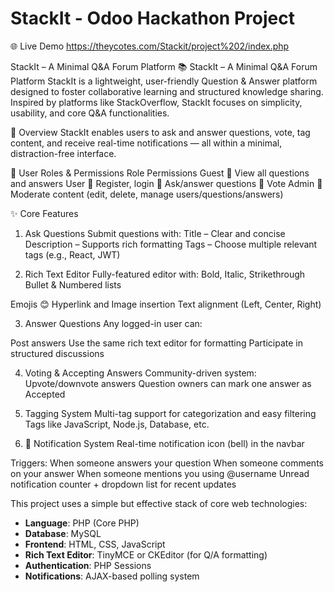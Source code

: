 # StackIt - Odoo Hackathon Project

🌐 Live Demo https://theycotes.com/Stackit/project%202/index.php

StackIt – A Minimal Q&A Forum Platform 
📚 StackIt – A Minimal Q&A Forum Platform
StackIt is a lightweight, user-friendly Question & Answer platform designed to foster collaborative learning and structured knowledge sharing. Inspired by platforms like StackOverflow, StackIt focuses on simplicity, usability, and core Q&A functionalities.

🚀 Overview
StackIt enables users to ask and answer questions, vote, tag content, and receive real-time notifications — all within a minimal, distraction-free interface.

👥 User Roles & Permissions
Role	Permissions
Guest	🔹 View all questions and answers
User	🔹 Register, login
      🔹 Ask/answer questions
      🔹 Vote
Admin	🔹 Moderate content (edit, delete, manage users/questions/answers)

✨ Core Features
1. Ask Questions
Submit questions with:
Title – Clear and concise
Description – Supports rich formatting
Tags – Choose multiple relevant tags (e.g., React, JWT)

2. Rich Text Editor
Fully-featured editor with:
Bold, Italic, Strikethrough
Bullet & Numbered lists

Emojis 😊
Hyperlink and Image insertion
Text alignment (Left, Center, Right)

3. Answer Questions
Any logged-in user can:

Post answers
Use the same rich text editor for formatting
Participate in structured discussions

4. Voting & Accepting Answers
Community-driven system:
Upvote/downvote answers
Question owners can mark one answer as Accepted

5. Tagging System
Multi-tag support for categorization and easy filtering
Tags like JavaScript, Node.js, Database, etc.

6. 🔔 Notification System
Real-time notification icon (bell) in the navbar

Triggers:
When someone answers your question
When someone comments on your answer
When someone mentions you using @username
Unread notification counter + dropdown list for recent updates


This project uses a simple but effective stack of core web technologies:

- **Language**: PHP (Core PHP)
- **Database**: MySQL
- **Frontend**: HTML, CSS, JavaScript
- **Rich Text Editor**: TinyMCE or CKEditor (for Q/A formatting)
- **Authentication**: PHP Sessions
- **Notifications**: AJAX-based polling system


